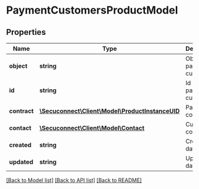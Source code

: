 # PaymentCustomersProductModel

## Properties
Name | Type | Description | Notes
------------ | ------------- | ------------- | -------------
**object** | **string** | Object of payment customer | [optional] 
**id** | **string** | Id of payment customer | [optional] 
**contract** | [**\Secuconnect\Client\Model\ProductInstanceUID**](ProductInstanceUID.md) | Payment contract | [optional] 
**contact** | [**\Secuconnect\Client\Model\Contact**](Contact.md) | Customer contact info | [optional] 
**created** | **string** | Created at date | [optional] 
**updated** | **string** | Updated at date | [optional] 

[[Back to Model list]](../README.md#documentation-for-models) [[Back to API list]](../README.md#documentation-for-api-endpoints) [[Back to README]](../README.md)


